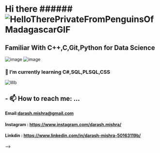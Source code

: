 # Hi there ######![HelloTherePrivateFromPenguinsOfMadagascarGIF](https://user-images.githubusercontent.com/107783346/174465959-b62e5cea-e738-4e8a-9ce2-23f919630ab5.gif)

## Familiar With C++,C,Git,Python for Data Science
![image](https://user-images.githubusercontent.com/107783346/174466123-d2890998-c5d5-4781-9082-9d33ec7993e6.png)
![image](https://user-images.githubusercontent.com/107783346/174466134-107ae760-3126-40ac-8b5c-8142c2b6ed9e.png)


### 🌱 I’m currently learning C#,SQL,PLSQL,CSS

![Wb](https://user-images.githubusercontent.com/107783346/174466173-34b523d6-52f5-4486-9875-a5fa3575bf95.gif)


## - 📫 How to reach me: ...
#### Email:darash.mishra@gmail.com
#### Instagram : https://www.instagram.com/darash.mishra/
#### Linkdin : https://www.linkedin.com/in/darash-mishra-50163119b/
-->
